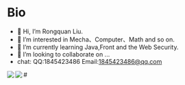 

# Bio

- 👋 Hi, I’m Rongquan Liu.
- 👀 I’m interested in Mecha、Computer、Math and so on.
- 🌱 I’m currently learning Java,Front and the Web Security.
- 💞️ I’m looking to collaborate on ...
- chat:
QQ:1845423486 
Email:1845423486@qq.com

<img align="left" src="https://github-readme-stats.vercel.app/api?username=miaomaomiaomaoda&show_icons=true&hide_title=true&theme=gruvbox&border_radius=30" />
#
<img align="left" src="https://github-readme-stats.vercel.app/api/top-langs/?username=miaomaomiaomaoda&theme=gruvbox&border_radius=30" />
